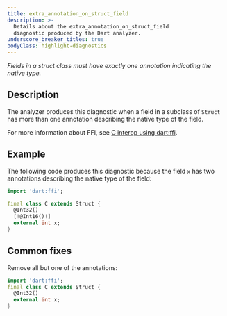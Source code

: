 ```yaml
---
title: extra_annotation_on_struct_field
description: >-
  Details about the extra_annotation_on_struct_field
  diagnostic produced by the Dart analyzer.
underscore_breaker_titles: true
bodyClass: highlight-diagnostics
---
```


_Fields in a struct class must have exactly one annotation indicating the native type._

## Description

The analyzer produces this diagnostic when a field in a subclass of
`Struct` has more than one annotation describing the native type of the
field.

For more information about FFI, see [C interop using dart:ffi][ffi].

## Example

The following code produces this diagnostic because the field `x` has two
annotations describing the native type of the field:

```dart
import 'dart:ffi';

final class C extends Struct {
  @Int32()
  [!@Int16()!]
  external int x;
}
```

## Common fixes

Remove all but one of the annotations:

```dart
import 'dart:ffi';
final class C extends Struct {
  @Int32()
  external int x;
}
```

[ffi]: /interop/c-interop
